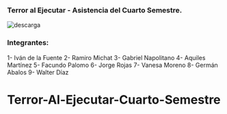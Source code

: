 ### Terror al Ejecutar - Asistencia del Cuarto Semestre.

![descarga](https://github.com/CodeSystem2022/Terror-Al-Ejecutar-Cuarto-Semestre/assets/95314959/592bdbc7-4a22-4e51-bd39-0c01f922a51e)


### Integrantes:


1- Iván de la Fuente
2- Ramiro Michat
3- Gabriel Napolitano
4- Aquiles Martínez
5- Facundo Palomo
6- Jorge Rojas
7- Vanesa Moreno
8- Germán Abalos
9- Walter Díaz
# Terror-Al-Ejecutar-Cuarto-Semestre
